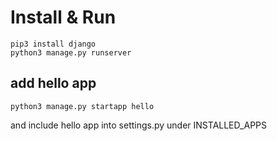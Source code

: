 # Install & Run
    pip3 install django
    python3 manage.py runserver
## add hello app
    python3 manage.py startapp hello

and include hello app into settings.py under INSTALLED_APPS

